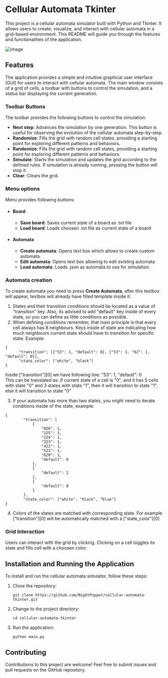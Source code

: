 
# Cellular Automata Tkinter

This project is a cellular automata simulator built with Python and Tkinter. It allows users to create, visualize, and interact with cellular automata in a grid-based environment. This README will guide you through the features and functionalities of the application.

![image](https://github.com/NightPuppet/cellular-automata-tkinter/assets/117105291/450ab211-6aed-4b4a-a2b5-0481324fdd5d)

## Features

The application provides a simple and intuitive graphical user interface (GUI) for users to interact with cellular automata. The main window consists of a grid of cells, a toolbar with buttons to control the simulation, and a status bar displaying the current generation.

### Toolbar Buttons

The toolbar provides the following buttons to control the simulation:

- **Next step**: Advances the simulation by one generation. This button is useful for observing the evolution of the cellular automata step-by-step.
- **Randomize**: Fills the grid with random cell states, providing a starting point for exploring different patterns and behaviors.
- **Randomize**: Fills the grid with random cell states, providing a starting point for exploring different patterns and behaviors.
- **Simulate**: Starts the simulation and updates the grid according to the defined rules. If simulation is already running, pressing the button will stop it.
- **Clear**: Clears the grid.

### Menu options
Menu provides following buttons:
- #### Board
  - **Save board**: Saves current state of a board as .txt file
  - **Load board**: Loads choosen .txt file as current state of a board   
- #### Automata
  - **Create automata**: Opens text box which allows to create custom automata.
  - **Edit automata**: Opens text box allowing to edit existing automata
  - **Load automata**: Loads .json as automata to use for simulation.


### Automata creation

To create automata you need to press **Create Automata**, after this textbox will appear, textbox will already have filled template inside it:
1. States and their transition conditions should be located as a value of "transition" key. Also, its advised to add "default" key inside of every state, so you can define as little conditions as possible.   
2. When defining conditions remember, that main principle is that every cell always has 8 neighbours. Keys inside of state are indicating how much neighbours current state should have to transition for specific state.
  Example: 
  ```
  {
        "transition": [{"53": 1, "default": 0}, {"53": 1, "62": 1, "default": 0}],
        "state_color": ["white", "black"]
  }
  ```
  Inside ["transition"][0] we have following line: "53": 1, "default": 0  
  This can be translated as: if current state of a cell is "0", and it has 5 cells with state "0" and 3 states with state "1", then it will transition to state "1", else it will transition to state "0"  
  
 3. If your automata has more than two states, you might need to iterate conditions inside of the state, example:
```
{
        "transition": [
            {
                "026": 1,
                "125": 1,
                "224": 1,
                "323": 1,
                "422": 1,
                "521": 1,
                "620": 1,
                "default": 0
            },
            {
                "default": 2
            },
            {
                "default": 0
            }
        ],
        "state_color": ["white", "black", "blue"]
}
```
4. Colors of the states are matched with corresponding state. For example ["transition"][0] will be automatically matched with a ["state_color"][0]



### Grid Interaction

Users can interact with the grid by clicking. Clicking on a cell toggles its state and fills cell with a choosen color.

## Installation and Running the Application

To install and run the cellular automata simulator, follow these steps:

1. Clone the repository:

   ```
   git clone https://github.com/NightPuppet/cellular-automata-tkinter.git
   ```

2. Change to the project directory:

   ```
   cd cellular-automata-tkinter
   ```

3. Run the application:

   ```
   python main.py
   ```

## Contributing

Contributions to this project are welcome! Feel free to submit issues and pull requests on the GitHub repository.




